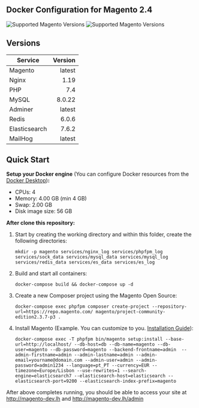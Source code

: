 ## Docker Configuration for Magento 2.4

<img src="https://img.shields.io/badge/magento-2.X-brightgreen.svg?logo=magento&longCache=true&style=flat-square" alt="Supported Magento Versions" />
<img src="https://img.shields.io/badge/macOS-ready-brightgreen?style=flat-square" alt="Supported Magento Versions" />

## Versions

Service | Version
 --- | ---:
Magento | latest
Nginx | 1.19
PHP | 7.4
MySQL | 8.0.22
Adminer | latest
Redis | 6.0.6
Elasticsearch | 7.6.2
MailHog | latest

## Quick Start

**Setup your Docker engine** (You can configure Docker resources from the [Docker Desktop](https://docs.docker.com/desktop/#configure-docker-desktop))**:**

- CPUs: 4
- Memory: 4.00 GB (min 4 GB)
- Swap: 2.00 GB
- Disk image size: 56 GB

**After clone this repository:**

1. Start by creating the working directory and within this folder, create the following directories:
    ```
    mkdir -p magento services/nginx_log services/phpfpm_log services/sock_data services/mysql_data services/mysql_log services/redis_data services/es_data services/es_log
    ```

2. Build and start all containers:
    ```
    docker-compose build && docker-compose up -d
    ```

3. Create a new Composer project using the Magento Open Source:
    ```
    docker-compose exec phpfpm composer create-project --repository-url=https://repo.magento.com/ magento/project-community-edition2.3.7-p3 .
    ```

4. Install Magento (Example. You can customize to you. [Installation Guide](https://experienceleague.adobe.com/docs/commerce-operations/installation-guide/advanced.html)):
    ```
    docker-compose exec -T phpfpm bin/magento setup:install --base-url=http://localhost/ --db-host=db --db-name=magento --db-user=magento --db-password=magento --backend-frontname=admin  --admin-firstname=admin --admin-lastname=admin --admin-email=yourname@domain.com --admin-user=admin --admin-password=admin1234 --language=pt_PT --currency=EUR --timezone=Europe/Lisbon --use-rewrites=1 --search-engine=elasticsearch7 --elasticsearch-host=elasticsearch --elasticsearch-port=9200 --elasticsearch-index-prefix=magento
    ```

After above completes running, you should be able to access your site at http://magento-dev.lh and http://magento-dev.lh/admin